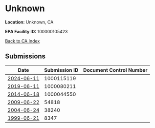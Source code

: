 # Unknown

**Location:** Unknown, CA

**EPA Facility ID:** 100000105423

[Back to CA Index](../../index.md)

## Submissions

| Date | Submission ID | Document Control Number |
|------|--------------|-------------------------|
| [2024-06-11](submissions/1000115119.md) | 1000115119 |  |
| [2019-06-11](submissions/1000080211.md) | 1000080211 |  |
| [2014-06-18](submissions/1000044550.md) | 1000044550 |  |
| [2009-06-22](submissions/54818.md) | 54818 |  |
| [2004-06-24](submissions/38240.md) | 38240 |  |
| [1999-06-21](submissions/8347.md) | 8347 |  |
